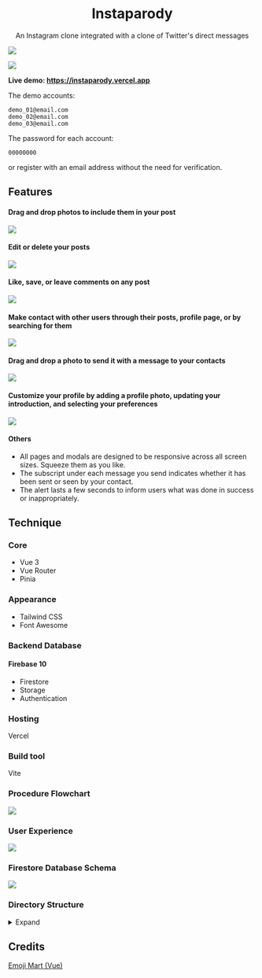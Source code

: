 <h1 align="center">Instaparody</h1>

<div align="center">An Instagram clone integrated with a clone of Twitter's direct messages</div>

![](/public/readme/home.png)

![](/public/readme/mobiless.png)

**Live demo: https://instaparody.vercel.app**

The demo accounts:

```
demo_01@email.com
demo_02@email.com
demo_03@email.com
```

The password for each account:

```
00000000
```

or register with an email address without the need for verification.

## Features

#### Drag and drop photos to include them in your post

![](/public/readme/post.gif)

#### Edit or delete your posts

![](/public/readme/edit.gif)

#### Like, save, or leave comments on any post

![](/public/readme/comment.gif)

#### Make contact with other users through their posts, profile page, or by searching for them

![](/public/readme/contact.gif)

#### Drag and drop a photo to send it with a message to your contacts

![](/public/readme/sendphoto.gif)

#### Customize your profile by adding a profile photo, updating your introduction, and selecting your preferences

![](/public/readme/profile.gif)

#### Others

- All pages and modals are designed to be responsive across all screen sizes. Squeeze them as you like.
- The subscript under each message you send indicates whether it has been sent or seen by your contact.
- The alert lasts a few seconds to inform users what was done in success or inappropriately.

## Technique

### Core

- Vue 3
- Vue Router
- Pinia

### Appearance

- Tailwind CSS
- Font Awesome

### Backend Database

#### Firebase 10

- Firestore
- Storage
- Authentication

### Hosting

Vercel

### Build tool

Vite

### Procedure Flowchart

![](public/readme/flowchart.svg)

### User Experience

![](public/readme/experience.svg)

### Firestore Database Schema

![](public/readme/schema.svg)

### Directory Structure

<details>
<summary>Expand</summary>

```
src
│  App.vue
│  main.js
│  routes.js
│  style.css
│
├─assets
│  │  base.css
│  │  vue.svg
│  │
│  └─icons
│     sprite.svg
│
├─components
│  │  AvatarLink.vue
│  │  CommentInput.vue
│  │  CommentsList.vue
│  │  ConfirmModal.vue
│  │  DisplayNameLink.vue
│  │  ImageCarousel.vue
│  │  LikesList.vue
│  │  Logo.vue
│  │  NavBar.vue
│  │  NoSuchPost.vue
│  │  PostDetails.vue
│  │  PostImageItem.vue
│  │  PostImageList.vue
│  │  PostItem.vue
│  │  PostItemLoader.vue
│  │  PostList.vue
│  │  Search.vue
│  │  SearchMobile.vue
│  │  SearchResults.vue
│  │  TheAvatar.vue
│  │  TheButton.vue
│  │  TheFooter.vue
│  │  TheIcon.vue
│  │  TheLabel.vue
│  │  TheLayout.vue
│  │  TheModal.vue
│  │  TheTooltip.vue
│  │  UserCard.vue
│  │  UserInfo.vue
│  │  UserPlate.vue
│  │  UserSkeletonLoader.vue
│  │
│  ├─Alert
│  │      Alert.vue
│  │      AlertContent.vue
│  │
│  ├─Messages
│  │      Chat.vue
│  │      ConfirmDeleteMessage.vue
│  │      Contacts.vue
│  │      ContainerTab.vue
│  │      DateTag.vue
│  │      DeleteButton.vue
│  │      EmojiPicker.vue
│  │      ImagePreview.vue
│  │      ImageViewer.vue
│  │      MessageBubble.vue
│  │      MessageContent.vue
│  │      MessageDragAndDrop.vue
│  │      MessageInput.vue
│  │      Messages.vue
│  │      MessagesContainer.vue
│  │      MoreButton.vue
│  │      MoreMenu.vue
│  │      NewMessageIndicator.vue
│  │      RepliedBubble.vue
│  │      ReplyPreview.vue
│  │      SearchPeople.vue
│  │      TobottomButton.vue
│  │
│  ├─NavBar
│  │      LoginButton.vue
│  │      NavBarMobile.vue
│  │      NavBarSliding.vue
│  │      ProfileIconMenu.vue
│  │
│  ├─PostButtons
│  │      CommentButton.vue
│  │      ConfirmDeleteOrDiscard.vue
│  │      LikeButton.vue
│  │      LikesCountBanner.vue
│  │      PostEdit.vue
│  │      postMoreButton.vue
│  │      postMoreMenu.vue
│  │      SaveButton.vue
│  │      TimeBanner.vue
│  │
│  ├─PostUpload
│  │      AlertBanner.vue
│  │      ConfirmDiscardPost.vue
│  │      DragAndDropInput.vue
│  │      InputAlert.vue
│  │      PostUpload.vue
│  │
│  └─ProfileEditing
│          ChangePhoto.vue
│          ChangePhotoMenu.vue
│          DropdownMenu.vue
│          GenderSelect.vue
│          IntroInput.vue
│          TheUploadBtn.vue
│
├─firebase
│      auth.js
│      firebase.js
│      firestore.js
│      storage.js
│
├─modules
│      position.js
│
├─pages
│      ChangePasswordPage.vue
│      CommentsPage.vue
│      HomePage.vue
│      LikesPage.vue
│      LoginPage.vue
│      MessagesPage.vue
│      NotAvailablePage.vue
│      PostDetailsPage.vue
│      ProfileEditingPage.vue
│      ProfilePage.vue
│      SearchPage.vue
│      SignUpPage.vue
│
├─stores
│      alert.js
│      comment.js
│      mediaQuery.js
│      message.js
│      post.js
│      user.js
│
└─utils
        date.js
        request.js
        validation.js
```

</details>

## Credits

[Emoji Mart (Vue)](https://github.com/serebrov/emoji-mart-vue)
